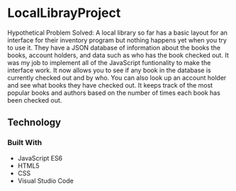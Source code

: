 # LocalLibrayProject

Hypothetical Problem Solved: A local library so far has a basic layout for an interface for their inventory program but nothing happens yet when you try to use it. They have a JSON database of information about the books the books, account holders, and data such as who has the book checked out. It was my job to implement all of the JavaScript funtionality to make the interface work. It now allows you to see if any book in the database is currently checked out and by who. You can also look up an account holder and see what books they have checked out. It keeps track of the most popular books and authors based on the number of times each book has been checked out. 

## Technology

### Built With
* JavaScript ES6
* HTML5
* CSS
* Visual Studio Code



